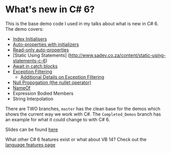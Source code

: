 # What's new in C# 6?

This is the base demo code I used in my talks about what is new in C# 6. The demo covers:
- [Index Initialisers](http://www.sadev.co.za/content/index-initialisers-c-6)
- [Auto-properties with initializers](http://www.sadev.co.za/content/auto-properties-initializers-c-6)
- [Read-only auto-properties](http://www.sadev.co.za/content/read-only-auto-properties-c-6)
- [Static Using Statements] (http://www.sadev.co.za/content/static-using-statements-c-6)
- [Await in catch blocks](http://www.sadev.co.za/content/exceptions-what-happens-when-exception-occurs-inside-catch-or-inside-when-c-6-how-smart)
- [Exception Filtering](http://www.sadev.co.za/content/exception-filtering-c-6)
  - [Additional Details on Exception Filtering](http://www.sadev.co.za/content/exceptions-what-happens-when-exception-occurs-inside-catch-or-inside-when-c-6-how-smart)
- [Null Propogation (the nullet operator)](http://www.sadev.co.za/content/null-propagation-operator-nullet-c-6)
- [NameOf](http://www.sadev.co.za/content/nameof-c-6)
- Expression Bodied Members
- String Interpolation

There are TWO branches, `master` has the clean base for the demos which shows the current way we work with C#. The `Completed_Demos` branch has an example for what it could change to with C# 6.

Slides can be found [here](http://www.slideshare.net/rmaclean/sharp-sharp-with-c-6?ref=https://github.com/rmaclean/sharpsharpwithcsharp6)

What other C# 6 features exist or what about VB 14? Check out the [language features page](https://github.com/dotnet/roslyn/wiki/Languages-features-in-C%23-6-and-VB-14)
